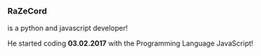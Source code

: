 ### RaZeCord
is a python and javascript developer!

He started coding **03.02.2017** with the Programming Language JavaScript!
